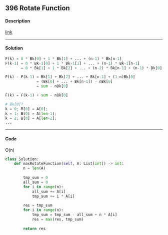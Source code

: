 ## 396 Rotate Function

#### Description

[link](https://leetcode.com/problems/rotate-function/)

---

#### Solution

```python
F(k) = 0 * Bk[0] + 1 * Bk[1] + ... + (n-1) * Bk[n-1]
F(k-1) = 0 * Bk-1[0] + 1 * Bk-1[1] + ... + (n-1) * Bk-1[n-1]
       = 0 * Bk[1] + 1 * Bk[2] + ... + (n-2) * Bk[n-1] + (n-1) * Bk[0]

F(k) - F(k-1) = Bk[1] + Bk[2] + ... + Bk[n-1] + (1-n)Bk[0]
              = (Bk[0] + ... + Bk[n-1]) - nBk[0]
              = sum - nBk[0]

F(k) = F(k-1) + sum - nBk[0]

# Bk[0]?
k = 0; B[0] = A[0];
k = 1; B[0] = A[len-1];
k = 2; B[0] = A[len-2];
...
```

---

#### Code

O(n)

```python
class Solution:
    def maxRotateFunction(self, A: List[int]) -> int:
        n = len(A)
        
        tmp_sum = 0
        all_sum = 0
        for i in range(n):
            all_sum += A[i]
            tmp_sum += i * A[i]
        
        res = tmp_sum
        for i in range(n):
            tmp_sum = tmp_sum - all_sum + n * A[i]
            res = max(res, tmp_sum)
            
        return res
```
